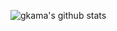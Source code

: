 ![gkama's github stats](https://github-readme-stats.vercel.app/api?username=gkama&show_icons=true&hide_border=true)
